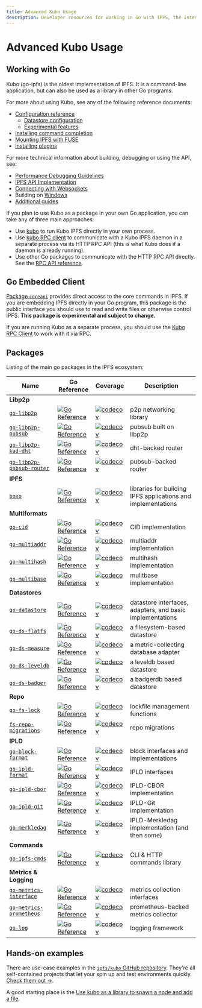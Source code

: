 ```yaml
---
title: Advanced Kubo Usage
description: Developer resources for working in Go with IPFS, the InterPlanetary File System.
---
```


# Advanced Kubo Usage

## Working with Go

Kubo (go-ipfs) is the oldest implementation of IPFS. It is a command-line application, but can also be used as a library in other Go programs.

For more about using Kubo, see any of the following reference documents:

- [Configuration reference](https://github.com/ipfs/kubo/blob/master/docs/config.md)
  - [Datastore configuration](https://github.com/ipfs/kubo/blob/master/docs/datastores.md)
  - [Experimental features](https://github.com/ipfs/kubo/blob/master/docs/experimental-features.md)
- [Installing command completion](https://github.com/ipfs/kubo/blob/master/docs/command-completion.md)
- [Mounting IPFS with FUSE](https://github.com/ipfs/kubo/blob/master/docs/fuse.md)
- [Installing plugins](https://github.com/ipfs/kubo/blob/master/docs/plugins.md)

For more technical information about building, debugging or using the API, see:

- [Performance Debugging Guidelines](https://github.com/ipfs/kubo/blob/master/docs/debug-guide.md)
- [IPFS API Implementation](https://github.com/ipfs/kubo/blob/master/docs/implement-api-bindings.md)
- [Connecting with Websockets](https://github.com/ipfs/kubo/blob/master/docs/transports.md)
- Building on [Windows](https://github.com/ipfs/kubo/blob/master/docs/windows.md)
- [Additional guides](https://github.com/ipfs/kubo/blob/master/docs/)

If you plan to use Kubo as a package in your own Go application, you can take any of three main approaches:

- Use [kubo](https://github.com/ipfs/kubo) to run Kubo IPFS directly in your own process.
- Use [kubo RPC client](https://pkg.go.dev/github.com/ipfs/kubo/client/rpc) to communicate with a Kubo IPFS daemon in a separate process via its HTTP RPC API (this is what Kubo does if a daemon is already running).
- Use other Go packages to communicate with the HTTP RPC API directly. See the [RPC API reference](../../reference/kubo/rpc.md).

## Go Embedded Client

[Package `coreapi`](https://godoc.org/github.com/ipfs/kubo/core/coreapi) provides direct access to the core commands in IPFS. If you are embedding IPFS directly in your Go program, this package is the public interface you should use to read and write files or otherwise control IPFS. **This package is experimental and subject to change.**

If you are running Kubo as a separate process, you should use the [Kubo RPC Client](https://pkg.go.dev/github.com/ipfs/kubo/client/rpc) to work with it via RPC.

## Packages

Listing of the main go packages in the IPFS ecosystem:

| Name                                                                         | Go Reference                                                                                                                                              | Coverage                                                                                                                                                                   | Description                                               |
| ---------------------------------------------------------------------------- | --------------------------------------------------------------------------------------------------------------------------------------------------------- | -------------------------------------------------------------------------------------------------------------------------------------------------------------------------- | --------------------------------------------------------- |
| **Libp2p**                                                                   |
| [`go-libp2p`](//github.com/libp2p/go-libp2p)                                 | [![Go Reference](https://pkg.go.dev/badge/github.com/libp2p/go-libp2p.svg)](https://pkg.go.dev/github.com/libp2p/go-libp2p)                               | [![codecov](https://codecov.io/gh/libp2p/go-libp2p/branch/master/graph/badge.svg?style=flat-square)](https://codecov.io/gh/libp2p/go-libp2p)                               | p2p networking library                                    |
| [`go-libp2p-pubsub`](//github.com/libp2p/go-libp2p-pubsub)                   | [![Go Reference](https://pkg.go.dev/badge/github.com/libp2p/go-libp2p-pubsub.svg)](https://pkg.go.dev/github.com/libp2p/go-libp2p-pubsub)                 | [![codecov](https://codecov.io/gh/libp2p/go-libp2p-pubsub/branch/master/graph/badge.svg?style=flat-square)](https://codecov.io/gh/libp2p/go-libp2p-pubsub)                 | pubsub built on libp2p                                    |
| [`go-libp2p-kad-dht`](//github.com/libp2p/go-libp2p-kad-dht)                 | [![Go Reference](https://pkg.go.dev/badge/github.com/libp2p/go-libp2p-kad-dht.svg)](https://pkg.go.dev/github.com/libp2p/go-libp2p-kad-dht)               | [![codecov](https://codecov.io/gh/libp2p/go-libp2p-kad-dht/branch/master/graph/badge.svg?style=flat-square)](https://codecov.io/gh/libp2p/go-libp2p-kad-dht)               | dht-backed router                                         |
| [`go-libp2p-pubsub-router`](//github.com/libp2p/go-libp2p-pubsub-router)     | [![Go Reference](https://pkg.go.dev/badge/github.com/libp2p/go-libp2p-pubsub-router.svg)](https://pkg.go.dev/github.com/libp2p/go-libp2p-pubsub-router)   | [![codecov](https://codecov.io/gh/libp2p/go-libp2p-pubsub-router/branch/master/graph/badge.svg?style=flat-square)](https://codecov.io/gh/libp2p/go-libp2p-pubsub-router)   | pubsub-backed router                                      |
| **IPFS**                                                                   |
| [`boxo`](//github.com/ipfs/boxo)     | [![Go Reference](https://pkg.go.dev/badge/github.com/ipfs/boxo.svg)](https://pkg.go.dev/github.com/ipfs/boxo)   | [![codecov](https://codecov.io/gh/ipfs/boxo/branch/main/graph/badge.svg?style=flat-square)](https://codecov.io/gh/ipfs/boxo) | libraries for building IPFS applications and implementations                             |
| **Multiformats**                                                             |
| [`go-cid`](//github.com/ipfs/go-cid)                                         | [![Go Reference](https://pkg.go.dev/badge/github.com/ipfs/go-cid.svg)](https://pkg.go.dev/github.com/ipfs/go-cid)                                         | [![codecov](https://codecov.io/gh/ipfs/go-cid/branch/master/graph/badge.svg?style=flat-square)](https://codecov.io/gh/ipfs/go-cid)                                         | CID implementation                                        |
| [`go-multiaddr`](//github.com/multiformats/go-multiaddr)                     | [![Go Reference](https://pkg.go.dev/badge/github.com/multiformats/go-multiaddr.svg)](https://pkg.go.dev/github.com/multiformats/go-multiaddr)             | [![codecov](https://codecov.io/gh/multiformats/go-multiaddr/branch/master/graph/badge.svg?style=flat-square)](https://codecov.io/gh/multiformats/go-multiaddr)             | multiaddr implementation                                  |
| [`go-multihash`](//github.com/multiformats/go-multihash)                     | [![Go Reference](https://pkg.go.dev/badge/github.com/multiformats/go-multihash.svg)](https://pkg.go.dev/github.com/multiformats/go-multihash)             | [![codecov](https://codecov.io/gh/multiformats/go-multihash/branch/master/graph/badge.svg?style=flat-square)](https://codecov.io/gh/multiformats/go-multihash)             | multihash implementation                                  |
| [`go-multibase`](//github.com/multiformats/go-multibase)                     | [![Go Reference](https://pkg.go.dev/badge/github.com/multiformats/go-multibase.svg)](https://pkg.go.dev/github.com/multiformats/go-multibase)             | [![codecov](https://codecov.io/gh/multiformats/go-multibase/branch/master/graph/badge.svg?style=flat-square)](https://codecov.io/gh/multiformats/go-multibase)             | mulitbase implementation                                  |
| **Datastores**                                                               |
| [`go-datastore`](//github.com/ipfs/go-datastore)                             | [![Go Reference](https://pkg.go.dev/badge/github.com/ipfs/go-datastore.svg)](https://pkg.go.dev/github.com/ipfs/go-datastore)                             | [![codecov](https://codecov.io/gh/ipfs/go-datastore/branch/master/graph/badge.svg?style=flat-square)](https://codecov.io/gh/ipfs/go-datastore)                             | datastore interfaces, adapters, and basic implementations |
| [`go-ds-flatfs`](//github.com/ipfs/go-ds-flatfs)                             | [![Go Reference](https://pkg.go.dev/badge/github.com/ipfs/go-ds-flatfs.svg)](https://pkg.go.dev/github.com/ipfs/go-ds-flatfs)                             | [![codecov](https://codecov.io/gh/ipfs/go-ds-flatfs/branch/master/graph/badge.svg?style=flat-square)](https://codecov.io/gh/ipfs/go-ds-flatfs)                             | a filesystem-based datastore                              |
| [`go-ds-measure`](//github.com/ipfs/go-ds-measure)                           | [![Go Reference](https://pkg.go.dev/badge/github.com/ipfs/go-ds-measure.svg)](https://pkg.go.dev/github.com/ipfs/go-ds-measure)                           | [![codecov](https://codecov.io/gh/ipfs/go-ds-measure/branch/master/graph/badge.svg?style=flat-square)](https://codecov.io/gh/ipfs/go-ds-measure)                           | a metric-collecting database adapter                      |
| [`go-ds-leveldb`](//github.com/ipfs/go-ds-leveldb)                           | [![Go Reference](https://pkg.go.dev/badge/github.com/ipfs/go-ds-leveldb.svg)](https://pkg.go.dev/github.com/ipfs/go-ds-leveldb)                           | [![codecov](https://codecov.io/gh/ipfs/go-ds-leveldb/branch/master/graph/badge.svg?style=flat-square)](https://codecov.io/gh/ipfs/go-ds-leveldb)                           | a leveldb based datastore                                 |
| [`go-ds-badger`](//github.com/ipfs/go-ds-badger)                             | [![Go Reference](https://pkg.go.dev/badge/github.com/ipfs/go-ds-badger.svg)](https://pkg.go.dev/github.com/ipfs/go-ds-badger)                             | [![codecov](https://codecov.io/gh/ipfs/go-ds-badger/branch/master/graph/badge.svg?style=flat-square)](https://codecov.io/gh/ipfs/go-ds-badger)                             | a badgerdb based datastore                                |
| **Repo**                                                                     |
| [`go-fs-lock`](//github.com/ipfs/go-fs-lock)                                 | [![Go Reference](https://pkg.go.dev/badge/github.com/ipfs/go-fs-lock.svg)](https://pkg.go.dev/github.com/ipfs/go-fs-lock)                                 | [![codecov](https://codecov.io/gh/ipfs/go-fs-lock/branch/master/graph/badge.svg?style=flat-square)](https://codecov.io/gh/ipfs/go-fs-lock)                                 | lockfile management functions                             |
| [`fs-repo-migrations`](//github.com/ipfs/fs-repo-migrations)                 | [![Go Reference](https://pkg.go.dev/badge/github.com/ipfs/fs-repo-migrations.svg)](https://pkg.go.dev/github.com/ipfs/fs-repo-migrations)                 | [![codecov](https://codecov.io/gh/ipfs/fs-repo-migrations/branch/master/graph/badge.svg?style=flat-square)](https://codecov.io/gh/ipfs/fs-repo-migrations)                 | repo migrations                                           |
| **IPLD**                                                                     |
| [`go-block-format`](//github.com/ipfs/go-block-format)                       | [![Go Reference](https://pkg.go.dev/badge/github.com/ipfs/go-block-format.svg)](https://pkg.go.dev/github.com/ipfs/go-block-format)                       | [![codecov](https://codecov.io/gh/ipfs/**go**-block-format/branch/master/graph/badge.svg?style=flat-square)](https://codecov.io/gh/ipfs/go-block-format)                   | block interfaces and implementations                      |
| [`go-ipld-format`](//github.com/ipfs/go-ipld-format)                         | [![Go Reference](https://pkg.go.dev/badge/github.com/ipfs/go-ipld-format.svg)](https://pkg.go.dev/github.com/ipfs/go-ipld-format)                         | [![codecov](https://codecov.io/gh/ipfs/go-ipld-format/branch/master/graph/badge.svg?style=flat-square)](https://codecov.io/gh/ipfs/go-ipld-format)                         | IPLD interfaces                                           |
| [`go-ipld-cbor`](//github.com/ipfs/go-ipld-cbor)                             | [![Go Reference](https://pkg.go.dev/badge/github.com/ipfs/go-ipld-cbor.svg)](https://pkg.go.dev/github.com/ipfs/go-ipld-cbor)                             | [![codecov](https://codecov.io/gh/ipfs/go-ipld-cbor/branch/master/graph/badge.svg?style=flat-square)](https://codecov.io/gh/ipfs/go-ipld-cbor)                             | IPLD-CBOR implementation                                  |
| [`go-ipld-git`](//github.com/ipfs/go-ipld-git)                               | [![Go Reference](https://pkg.go.dev/badge/github.com/ipfs/go-ipld-git.svg)](https://pkg.go.dev/github.com/ipfs/go-ipld-git)                               | [![codecov](https://codecov.io/gh/ipfs/go-ipld-git/branch/master/graph/badge.svg?style=flat-square)](https://codecov.io/gh/ipfs/go-ipld-git)                               | IPLD-Git implementation                                   |
| [`go-merkledag`](//github.com/ipfs/go-merkledag)                             | [![Go Reference](https://pkg.go.dev/badge/github.com/ipfs/go-merkledag.svg)](https://pkg.go.dev/github.com/ipfs/go-merkledag)                             | [![codecov](https://codecov.io/gh/ipfs/go-merkledag/branch/master/graph/badge.svg?style=flat-square)](https://codecov.io/gh/ipfs/go-merkledag)                             | IPLD-Merkledag implementation (and then some)             |
| **Commands**                                                                 |
| [`go-ipfs-cmds`](//github.com/ipfs/go-ipfs-cmds)                             | [![Go Reference](https://pkg.go.dev/badge/github.com/ipfs/go-ipfs-cmds.svg)](https://pkg.go.dev/github.com/ipfs/go-ipfs-cmds)                             | [![codecov](https://codecov.io/gh/ipfs/go-ipfs-cmds/branch/master/graph/badge.svg?style=flat-square)](https://codecov.io/gh/ipfs/go-ipfs-cmds)                             | CLI & HTTP commands library                               |
| **Metrics & Logging**                                                        |
| [`go-metrics-interface`](//github.com/ipfs/go-metrics-interface)             | [![Go Reference](https://pkg.go.dev/badge/github.com/ipfs/go-metrics-interface.svg)](https://pkg.go.dev/github.com/ipfs/go-metrics-interface)             | [![codecov](https://codecov.io/gh/ipfs/go-metrics-interface/branch/master/graph/badge.svg?style=flat-square)](https://codecov.io/gh/ipfs/go-metrics-interface)             | metrics collection interfaces                             |
| [`go-metrics-prometheus`](//github.com/ipfs/go-metrics-prometheus)           | [![Go Reference](https://pkg.go.dev/badge/github.com/ipfs/go-metrics-prometheus.svg)](https://pkg.go.dev/github.com/ipfs/go-metrics-prometheus)           | [![codecov](https://codecov.io/gh/ipfs/go-metrics-prometheus/branch/master/graph/badge.svg?style=flat-square)](https://codecov.io/gh/ipfs/go-metrics-prometheus)           | prometheus-backed metrics collector                       |
| [`go-log`](//github.com/ipfs/go-log)                                         | [![Go Reference](https://pkg.go.dev/badge/github.com/ipfs/go-log.svg)](https://pkg.go.dev/github.com/ipfs/go-log)                                         | [![codecov](https://codecov.io/gh/ipfs/go-log/branch/master/graph/badge.svg?style=flat-square)](https://codecov.io/gh/ipfs/go-log)                                         | logging framework                                         |

## Hands-on examples

There are use-case examples in the [`ipfs/kubo` GitHub repository](https://github.com/ipfs/kubo). They're all self-contained projects that let your spin up and test environments quickly. [Check them out →](https://github.com/ipfs/kubo/tree/master/docs/examples).

A good starting place is the [Use kubo as a library to spawn a node and add a file](https://github.com/ipfs/kubo/tree/master/docs/examples/kubo-as-a-library).
